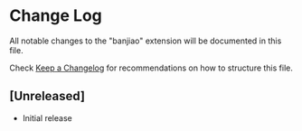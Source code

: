 # Change Log

All notable changes to the "banjiao" extension will be documented in this file.

Check [Keep a Changelog](http://keepachangelog.com/) for recommendations on how to structure this file.

## [Unreleased]

- Initial release